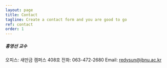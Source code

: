 ```yaml
---
layout: page
title: Contact
tagline: Create a contact form and you are good to go
ref: contact
order: 1
---
```

<div class="row">
<div class="col-xs-12 col-md-10 col-lg-8 col-md-offset-1 col-lg-offset-2" markdown="1">

##### 홍영선 교수

오피스: 새만금 캠퍼스 408호 
전화: 063-472-2680 
Email: [redysun@jbnu.ac.kr](mailto:redysun@jbnu.ac.kr)
